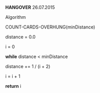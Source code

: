**HANGOVER** 26.07.2015

Algorithm

COUNT-CARDS-OVERHUNG(minDistance)

distance = 0.0

i = 0

**while** distance \< minDistance

distance += 1 / (i + 2)

i = i + 1

**return** i
